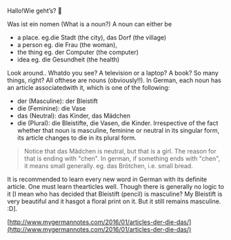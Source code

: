 Hallo!Wie geht’s? 🙂 

Was ist ein nomen (What is a noun?)
A noun can either be
- a place. eg.die Stadt (the city), das Dorf (the village)
- a person eg. die Frau (the woman), 
- the thing eg. der Computer (the computer)
- idea eg. die Gesundheit (the health)

Look around.. Whatdo you see? A television or a laptop? A book? So many things, right? All ofthese are nouns (obviously!!). In German, each noun has an article associatedwith it, which is one of the following:

- der (Masculine): der     Bleistift
- die (Feminine): die Vase
- das (Neutral): das Kinder, das Mädchen
- die (Plural): die     Bleistifte, die Vasen, die Kinder. Irrespective of the fact whether that noun is     masculine, feminine or neutral in its singular form, its article changes     to die in     its plural form.

> Notice that das Mädchen is neutral, but that is a girl. The reason for that is ending with "chen". In german, if something ends with  "chen", it means small generally. eg. das Brötchen, i.e. small bread.

It is recommended to learn every new word in German with its definite article. One must learn thearticles well. Though there is generally no logic to it [I mean who has decided that Bleistift (pencil) is masculine? My Bleistift is very beautiful and it hasgot a floral print on it. But it still remains masculine. :D].

 

[http://www.mygermannotes.com/2016/01/articles-der-die-das/](http://www.mygermannotes.com/2016/01/articles-der-die-das/)
